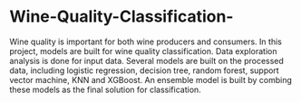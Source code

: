 # Wine-Quality-Classification-
Wine quality is important for both wine producers and consumers. In this project, models are built for wine quality classification. Data exploration analysis is done for input data. Several models are built on the processed data, including logistic regression, decision tree, random forest, support vector machine, KNN and XGBoost. An ensemble model is built by combing these models as the final solution for classification. 

